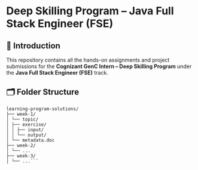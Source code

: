 # Deep Skilling Program – Java Full Stack Engineer (FSE)

## 👋 Introduction
This repository contains all the hands-on assignments and project submissions for the **Cognizant GenC Intern – Deep Skilling Program** under the **Java Full Stack Engineer (FSE)** track.

## 🗂️ Folder Structure
```
learning-program-solutions/
├── week-1/
│ └── topic/
│ ├── exercise/
│ │ ├── input/
│ │ └── output/
│ └── metadata.doc
├── week-2/
│ └── ...
├── week-3/
│ └── ...```
